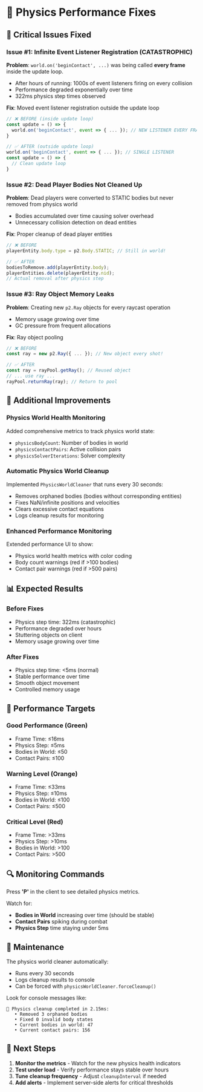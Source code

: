 # 🚀 Physics Performance Fixes

## 🚨 Critical Issues Fixed

### Issue #1: Infinite Event Listener Registration (CATASTROPHIC)

**Problem**: `world.on('beginContact', ...)` was being called **every frame** inside the update loop.

- After hours of running: 1000s of event listeners firing on every collision
- Performance degraded exponentially over time
- 322ms physics step times observed

**Fix**: Moved event listener registration outside the update loop

```typescript
// ❌ BEFORE (inside update loop)
const update = () => {
  world.on('beginContact', event => { ... }); // NEW LISTENER EVERY FRAME!
}

// ✅ AFTER (outside update loop)
world.on('beginContact', event => { ... }); // SINGLE LISTENER
const update = () => {
  // Clean update loop
}
```

### Issue #2: Dead Player Bodies Not Cleaned Up

**Problem**: Dead players were converted to STATIC bodies but never removed from physics world

- Bodies accumulated over time causing solver overhead
- Unnecessary collision detection on dead entities

**Fix**: Proper cleanup of dead player entities

```typescript
// ❌ BEFORE
playerEntity.body.type = p2.Body.STATIC; // Still in world!

// ✅ AFTER
bodiesToRemove.add(playerEntity.body);
playerEntities.delete(playerEntity.nid);
// Actual removal after physics step
```

### Issue #3: Ray Object Memory Leaks

**Problem**: Creating new `p2.Ray` objects for every raycast operation

- Memory usage growing over time
- GC pressure from frequent allocations

**Fix**: Ray object pooling

```typescript
// ❌ BEFORE
const ray = new p2.Ray({ ... }); // New object every shot!

// ✅ AFTER
const ray = rayPool.getRay(); // Reused object
// ... use ray ...
rayPool.returnRay(ray); // Return to pool
```

## 🔧 Additional Improvements

### Physics World Health Monitoring

Added comprehensive metrics to track physics world state:

- `physicsBodyCount`: Number of bodies in world
- `physicsContactPairs`: Active collision pairs
- `physicsSolverIterations`: Solver complexity

### Automatic Physics World Cleanup

Implemented `PhysicsWorldCleaner` that runs every 30 seconds:

- Removes orphaned bodies (bodies without corresponding entities)
- Fixes NaN/infinite positions and velocities
- Clears excessive contact equations
- Logs cleanup results for monitoring

### Enhanced Performance Monitoring

Extended performance UI to show:

- Physics world health metrics with color coding
- Body count warnings (red if >100 bodies)
- Contact pair warnings (red if >500 pairs)

## 📊 Expected Results

### Before Fixes

- Physics step time: 322ms (catastrophic)
- Performance degraded over hours
- Stuttering objects on client
- Memory usage growing over time

### After Fixes

- Physics step time: <5ms (normal)
- Stable performance over time
- Smooth object movement
- Controlled memory usage

## 🎯 Performance Targets

### Good Performance (Green)

- Frame Time: ≤16ms
- Physics Step: ≤5ms
- Bodies in World: ≤50
- Contact Pairs: ≤100

### Warning Level (Orange)

- Frame Time: ≤33ms
- Physics Step: ≤10ms
- Bodies in World: ≤100
- Contact Pairs: ≤500

### Critical Level (Red)

- Frame Time: >33ms
- Physics Step: >10ms
- Bodies in World: >100
- Contact Pairs: >500

## 🔍 Monitoring Commands

Press **'P'** in the client to see detailed physics metrics.

Watch for:

- **Bodies in World** increasing over time (should be stable)
- **Contact Pairs** spiking during combat
- **Physics Step** time staying under 5ms

## 🧹 Maintenance

The physics world cleaner automatically:

- Runs every 30 seconds
- Logs cleanup results to console
- Can be forced with `physicsWorldCleaner.forceCleanup()`

Look for console messages like:

```
🧹 Physics cleanup completed in 2.15ms:
   • Removed 3 orphaned bodies
   • Fixed 0 invalid body states
   • Current bodies in world: 47
   • Current contact pairs: 156
```

## 🚀 Next Steps

1. **Monitor the metrics** - Watch for the new physics health indicators
2. **Test under load** - Verify performance stays stable over hours
3. **Tune cleanup frequency** - Adjust `cleanupInterval` if needed
4. **Add alerts** - Implement server-side alerts for critical thresholds
